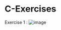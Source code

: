 # C-Exercises

Exercise 1 :
![image](https://user-images.githubusercontent.com/50263561/121057216-b724e580-c7c7-11eb-80df-cfcaae1fc67c.png)
